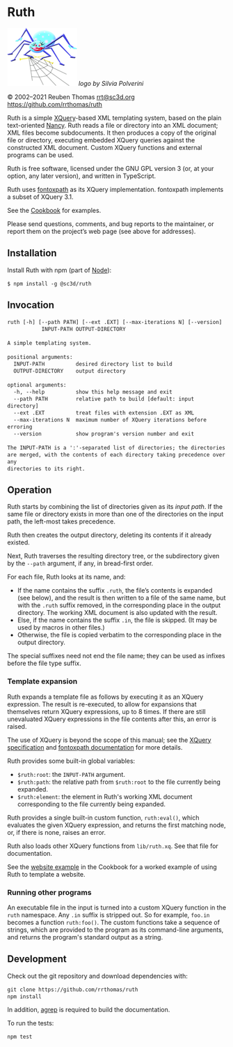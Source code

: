 # Ruth

![logo](logo/ruth-small.png) _logo by Silvia Polverini_

© 2002–2021 Reuben Thomas <rrt@sc3d.org>  
<https://github.com/rrthomas/ruth>

Ruth is a simple [XQuery]-based XML templating system, based on the plain
text-oriented [Nancy]. Ruth reads a file or directory into an XML document;
XML files become subdocuments. It then produces a copy of the original file
or directory, executing embedded XQuery queries against the constructed XML
document. Custom XQuery functions and external programs can be used.

[XQuery]: https://www.w3.org/TR/xquery/
[Nancy]: https://github.com/rrthomas/nancy

Ruth is free software, licensed under the GNU GPL version 3 (or, at your
option, any later version), and written in TypeScript.

Ruth uses [fontoxpath] as its XQuery implementation. fontoxpath implements a
subset of XQuery 3.1.

[fontoxpath]: https://www.npmjs.com/package/fontoxpath

See the [Cookbook](Cookbook.md) for examples.

Please send questions, comments, and bug reports to the maintainer, or
report them on the project’s web page (see above for addresses).

## Installation

Install Ruth with npm (part of [Node](https://nodejs.org/en/)):

```
$ npm install -g @sc3d/ruth
```

## Invocation

```
ruth [-h] [--path PATH] [--ext .EXT] [--max-iterations N] [--version]
           INPUT-PATH OUTPUT-DIRECTORY

A simple templating system.

positional arguments:
  INPUT-PATH          desired directory list to build
  OUTPUT-DIRECTORY    output directory

optional arguments:
  -h, --help          show this help message and exit
  --path PATH         relative path to build [default: input directory]
  --ext .EXT          treat files with extension .EXT as XML
  --max-iterations N  maximum number of XQuery iterations before erroring
  --version           show program's version number and exit

The INPUT-PATH is a ':'-separated list of directories; the directories
are merged, with the contents of each directory taking precedence over any
directories to its right.
```

## Operation <a name="operation"></a>

Ruth starts by combining the list of directories given as its _input path_.
If the same file or directory exists in more than one of the directories on
the input path, the left-most takes precedence.

Ruth then creates the output directory, deleting its contents if it already
existed.

Next, Ruth traverses the resulting directory tree, or the subdirectory given
by the `--path` argument, if any, in bread-first order.

For each file, Ruth looks at its name, and:

+ If the name contains the suffix `.ruth`, the file’s contents is expanded
  (see below), and the result is then written to a file of the same name,
  but with the `.ruth` suffix removed, in the corresponding place in the
  output directory. The working XML document is also updated with the
  result.
+ Else, if the name contains the suffix `.in`, the file is skipped. (It may
  be used by macros in other files.)
+ Otherwise, the file is copied verbatim to the corresponding place in the
  output directory.

The special suffixes need not end the file name; they can be used as infixes
before the file type suffix.

### Template expansion

Ruth expands a template file as follows by executing it as an XQuery
expression. The result is re-executed, to allow for expansions that
themselves return XQuery expressions, up to 8 times. If there are still
unevaluated XQuery expressions in the file contents after this, an error is
raised.

The use of XQuery is beyond the scope of this manual; see the
[XQuery specification][XQuery] and [fontoxpath documentation][fontoxpath]
for more details.

Ruth provides some built-in global variables:

+ `$ruth:root`: the `INPUT-PATH` argument.
+ `$ruth:path`: the relative path from `$ruth:root` to the file currently being expanded.
+ `$ruth:element`: the element in Ruth's working XML document corresponding to
  the file currently being expanded.

Ruth provides a single built-in custom function, `ruth:eval()`, which
evaluates the given XQuery expression, and returns the first matching node,
or, if there is none, raises an error.

Ruth also loads other XQuery functions from `lib/ruth.xq`. See that file for
documentation.

See the [website example](Cookbook.md#website-example) in the Cookbook for a
worked example of using Ruth to template a website.

### Running other programs

An executable file in the input is turned into a custom XQuery function in
the `ruth` namespace. Any `.in` suffix is stripped out. So for example,
`foo.in` becomes a function `ruth:foo()`. The custom functions take a sequence
of strings, which are  provided to the program as its command-line arguments,
and returns the program's standard output as a string.

## Development

Check out the git repository and download dependencies with:

```
git clone https://github.com/rrthomas/ruth
npm install
```

In addition, [agrep](https://www.tgries.de/agrep/) is required to build the
documentation.

To run the tests:

```
npm test
```
